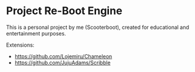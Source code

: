 # Project Re-Boot Engine
This is a personal project by me (Scooterboot), created for educational and entertainment purposes.

Extensions:
- https://github.com/Lojemiru/Chameleon
- https://github.com/JujuAdams/Scribble